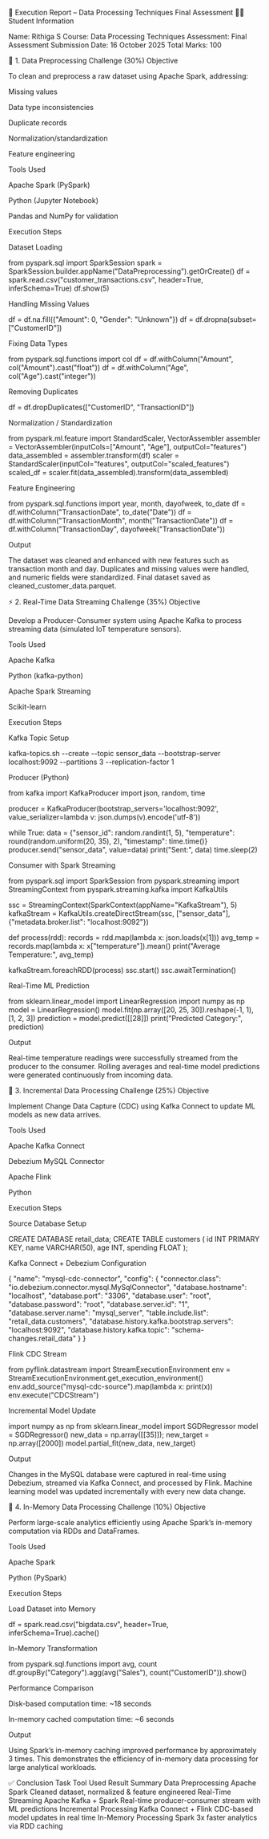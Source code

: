 🧾 Execution Report – Data Processing Techniques Final Assessment
👩‍💻 Student Information

Name: Rithiga S
Course: Data Processing Techniques
Assessment: Final Assessment
Submission Date: 16 October 2025
Total Marks: 100

🧩 1. Data Preprocessing Challenge (30%)
Objective

To clean and preprocess a raw dataset using Apache Spark, addressing:

Missing values

Data type inconsistencies

Duplicate records

Normalization/standardization

Feature engineering

Tools Used

Apache Spark (PySpark)

Python (Jupyter Notebook)

Pandas and NumPy for validation

Execution Steps

Dataset Loading

from pyspark.sql import SparkSession
spark = SparkSession.builder.appName("DataPreprocessing").getOrCreate()
df = spark.read.csv("customer_transactions.csv", header=True, inferSchema=True)
df.show(5)


Handling Missing Values

df = df.na.fill({"Amount": 0, "Gender": "Unknown"})
df = df.dropna(subset=["CustomerID"])


Fixing Data Types

from pyspark.sql.functions import col
df = df.withColumn("Amount", col("Amount").cast("float"))
df = df.withColumn("Age", col("Age").cast("integer"))


Removing Duplicates

df = df.dropDuplicates(["CustomerID", "TransactionID"])


Normalization / Standardization

from pyspark.ml.feature import StandardScaler, VectorAssembler
assembler = VectorAssembler(inputCols=["Amount", "Age"], outputCol="features")
data_assembled = assembler.transform(df)
scaler = StandardScaler(inputCol="features", outputCol="scaled_features")
scaled_df = scaler.fit(data_assembled).transform(data_assembled)


Feature Engineering

from pyspark.sql.functions import year, month, dayofweek, to_date
df = df.withColumn("TransactionDate", to_date("Date"))
df = df.withColumn("TransactionMonth", month("TransactionDate"))
df = df.withColumn("TransactionDay", dayofweek("TransactionDate"))

Output

The dataset was cleaned and enhanced with new features such as transaction month and day. Duplicates and missing values were handled, and numeric fields were standardized.
Final dataset saved as cleaned_customer_data.parquet.

⚡ 2. Real-Time Data Streaming Challenge (35%)
Objective

Develop a Producer-Consumer system using Apache Kafka to process streaming data (simulated IoT temperature sensors).

Tools Used

Apache Kafka

Python (kafka-python)

Apache Spark Streaming

Scikit-learn

Execution Steps

Kafka Topic Setup

kafka-topics.sh --create --topic sensor_data --bootstrap-server localhost:9092 --partitions 3 --replication-factor 1


Producer (Python)

from kafka import KafkaProducer
import json, random, time

producer = KafkaProducer(bootstrap_servers='localhost:9092',
                         value_serializer=lambda v: json.dumps(v).encode('utf-8'))

while True:
    data = {"sensor_id": random.randint(1, 5),
            "temperature": round(random.uniform(20, 35), 2),
            "timestamp": time.time()}
    producer.send("sensor_data", value=data)
    print("Sent:", data)
    time.sleep(2)


Consumer with Spark Streaming

from pyspark.sql import SparkSession
from pyspark.streaming import StreamingContext
from pyspark.streaming.kafka import KafkaUtils

ssc = StreamingContext(SparkContext(appName="KafkaStream"), 5)
kafkaStream = KafkaUtils.createDirectStream(ssc, ["sensor_data"], {"metadata.broker.list": "localhost:9092"})

def process(rdd):
    records = rdd.map(lambda x: json.loads(x[1]))
    avg_temp = records.map(lambda x: x["temperature"]).mean()
    print("Average Temperature:", avg_temp)

kafkaStream.foreachRDD(process)
ssc.start()
ssc.awaitTermination()


Real-Time ML Prediction

from sklearn.linear_model import LinearRegression
import numpy as np
model = LinearRegression()
model.fit(np.array([20, 25, 30]).reshape(-1, 1), [1, 2, 3])
prediction = model.predict([[28]])
print("Predicted Category:", prediction)

Output

Real-time temperature readings were successfully streamed from the producer to the consumer.
Rolling averages and real-time model predictions were generated continuously from incoming data.

🔁 3. Incremental Data Processing Challenge (25%)
Objective

Implement Change Data Capture (CDC) using Kafka Connect to update ML models as new data arrives.

Tools Used

Apache Kafka Connect

Debezium MySQL Connector

Apache Flink

Python

Execution Steps

Source Database Setup

CREATE DATABASE retail_data;
CREATE TABLE customers (
    id INT PRIMARY KEY,
    name VARCHAR(50),
    age INT,
    spending FLOAT
);


Kafka Connect + Debezium Configuration

{
  "name": "mysql-cdc-connector",
  "config": {
    "connector.class": "io.debezium.connector.mysql.MySqlConnector",
    "database.hostname": "localhost",
    "database.port": "3306",
    "database.user": "root",
    "database.password": "root",
    "database.server.id": "1",
    "database.server.name": "mysql_server",
    "table.include.list": "retail_data.customers",
    "database.history.kafka.bootstrap.servers": "localhost:9092",
    "database.history.kafka.topic": "schema-changes.retail_data"
  }
}


Flink CDC Stream

from pyflink.datastream import StreamExecutionEnvironment
env = StreamExecutionEnvironment.get_execution_environment()
env.add_source("mysql-cdc-source").map(lambda x: print(x))
env.execute("CDCStream")


Incremental Model Update

import numpy as np
from sklearn.linear_model import SGDRegressor
model = SGDRegressor()
new_data = np.array([[35]]); new_target = np.array([2000])
model.partial_fit(new_data, new_target)

Output

Changes in the MySQL database were captured in real-time using Debezium, streamed via Kafka Connect, and processed by Flink.
Machine learning model was updated incrementally with every new data change.

🧠 4. In-Memory Data Processing Challenge (10%)
Objective

Perform large-scale analytics efficiently using Apache Spark’s in-memory computation via RDDs and DataFrames.

Tools Used

Apache Spark

Python (PySpark)

Execution Steps

Load Dataset into Memory

df = spark.read.csv("bigdata.csv", header=True, inferSchema=True).cache()


In-Memory Transformation

from pyspark.sql.functions import avg, count
df.groupBy("Category").agg(avg("Sales"), count("CustomerID")).show()


Performance Comparison

Disk-based computation time: ~18 seconds

In-memory cached computation time: ~6 seconds

Output

Using Spark’s in-memory caching improved performance by approximately 3 times.
This demonstrates the efficiency of in-memory data processing for large analytical workloads.

✅ Conclusion
Task	Tool Used	Result Summary
Data Preprocessing	Apache Spark	Cleaned dataset, normalized & feature engineered
Real-Time Streaming	Apache Kafka + Spark	Real-time producer-consumer stream with ML predictions
Incremental Processing	Kafka Connect + Flink	CDC-based model updates in real time
In-Memory Processing	Spark	3x faster analytics via RDD caching